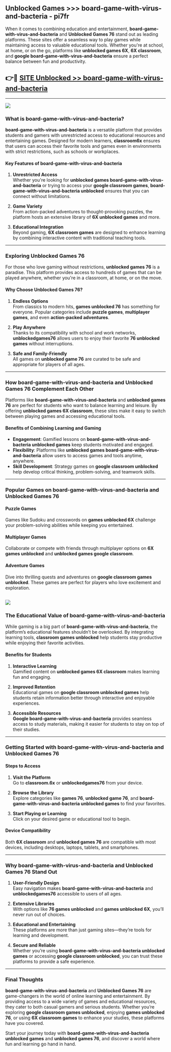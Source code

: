 ## Unblocked Games >>> board-game-with-virus-and-bacteria - pi7fr 

When it comes to combining education and entertainment, **board-game-with-virus-and-bacteria** and **Unblocked Games 76** stand out as leading platforms. These sites offer a seamless way to play games while maintaining access to valuable educational tools. Whether you're at school, at home, or on the go, platforms like **unblocked games 6X**, **6X classroom**, and **google board-game-with-virus-and-bacteria** ensure a perfect balance between fun and productivity.
## 👉🔴 [SITE Unblocked >> board-game-with-virus-and-bacteria](http://premium.freeplayer.one?title=board-game-with-virus-and-bacteria&ref=22JU)
---
<a href="http://premium.freeplayer.one?title=board-game-with-virus-and-bacteria&ref=22JU/"><img src="https://github.com/user-attachments/assets/438f12ca-57a4-47a3-8ead-c64da593a1e5"/></a>
### What is board-game-with-virus-and-bacteria?  

**board-game-with-virus-and-bacteria** is a versatile platform that provides students and gamers with unrestricted access to educational resources and entertaining games. Designed for modern learners, **classroom6x** ensures that users can access their favorite tools and games even in environments with strict restrictions, such as schools or workplaces.  

#### Key Features of board-game-with-virus-and-bacteria  

1. **Unrestricted Access**  
   Whether you're looking for **unblocked games board-game-with-virus-and-bacteria** or trying to access your **google classroom games**, **board-game-with-virus-and-bacteria unblocked** ensures that you can connect without limitations.  

2. **Game Variety**  
   From action-packed adventures to thought-provoking puzzles, the platform hosts an extensive library of **6X unblocked games** and more.  

3. **Educational Integration**  
   Beyond gaming, **6X classroom games** are designed to enhance learning by combining interactive content with traditional teaching tools.  



---

### Exploring Unblocked Games 76  

For those who love gaming without restrictions, **unblocked games 76** is a paradise. This platform provides access to hundreds of games that can be played anywhere, whether you're in a classroom, at home, or on the move.  

#### Why Choose Unblocked Games 76?  

1. **Endless Options**  
   From classics to modern hits, **games unblocked 76** has something for everyone. Popular categories include **puzzle games**, **multiplayer games**, and even **action-packed adventures**.  

2. **Play Anywhere**  
   Thanks to its compatibility with school and work networks, **unblockedgames76** allows users to enjoy their favorite **76 unblocked games** without interruptions.  

3. **Safe and Family-Friendly**  
   All games on **unblocked game 76** are curated to be safe and appropriate for players of all ages.  

---

### How board-game-with-virus-and-bacteria and Unblocked Games 76 Complement Each Other  

Platforms like **board-game-with-virus-and-bacteria** and **unblocked games 76** are perfect for students who want to balance learning and leisure. By offering **unblocked games 6X classroom**, these sites make it easy to switch between playing games and accessing educational tools.  

#### Benefits of Combining Learning and Gaming  

- **Engagement**: Gamified lessons on **board-game-with-virus-and-bacteria unblocked games** keep students motivated and engaged.  
- **Flexibility**: Platforms like **unblocked games board-game-with-virus-and-bacteria** allow users to access games and tools anytime, anywhere.  
- **Skill Development**: Strategy games on **google classroom unblocked** help develop critical thinking, problem-solving, and teamwork skills.  

---

### Popular Games on board-game-with-virus-and-bacteria and Unblocked Games 76  

#### Puzzle Games  

Games like Sudoku and crosswords on **games unblocked 6X** challenge your problem-solving abilities while keeping you entertained.  

#### Multiplayer Games  

Collaborate or compete with friends through multiplayer options on **6X games unblocked** and **unblocked games google classroom**.  

#### Adventure Games  

Dive into thrilling quests and adventures on **google classroom games unblocked**. These games are perfect for players who love excitement and exploration.  

<a href="http://download.freeplayer.one?title=board-game-with-virus-and-bacteria&ref=23D/"><img src="https://github.com/user-attachments/assets/fe0c3e91-c8e1-489c-acf0-e2f614c12fb8"/></a>
---

### The Educational Value of board-game-with-virus-and-bacteria  

While gaming is a big part of **board-game-with-virus-and-bacteria**, the platform’s educational features shouldn’t be overlooked. By integrating learning tools, **classroom games unblocked** help students stay productive while enjoying their favorite activities.  

#### Benefits for Students  

1. **Interactive Learning**  
   Gamified content on **unblocked games 6X classroom** makes learning fun and engaging.  

2. **Improved Retention**  
   Educational games on **google classroom unblocked games** help students retain information better through interactive and enjoyable experiences.  

3. **Accessible Resources**  
   **Google board-game-with-virus-and-bacteria** provides seamless access to study materials, making it easier for students to stay on top of their studies.  

---

### Getting Started with board-game-with-virus-and-bacteria and Unblocked Games 76  

#### Steps to Access  

1. **Visit the Platform**  
   Go to **classroom.6x** or **unblockedgames76** from your device.  

2. **Browse the Library**  
   Explore categories like **games 76**, **unblocked game 76**, and **board-game-with-virus-and-bacteria unblocked games** to find your favorites.  

3. **Start Playing or Learning**  
   Click on your desired game or educational tool to begin.  

#### Device Compatibility  

Both **6X classroom** and **unblocked games 76** are compatible with most devices, including desktops, laptops, tablets, and smartphones.  

---

### Why board-game-with-virus-and-bacteria and Unblocked Games 76 Stand Out  

1. **User-Friendly Design**  
   Easy navigation makes **board-game-with-virus-and-bacteria** and **unblockedgames76** accessible to users of all ages.  

2. **Extensive Libraries**  
   With options like **76 games unblocked** and **games unblocked 6X**, you’ll never run out of choices.  

3. **Educational and Entertaining**  
   These platforms are more than just gaming sites—they’re tools for learning and development.  

4. **Secure and Reliable**  
   Whether you’re using **board-game-with-virus-and-bacteria unblocked games** or accessing **google classroom unblocked**, you can trust these platforms to provide a safe experience.  

---

### Final Thoughts  

**board-game-with-virus-and-bacteria** and **Unblocked Games 76** are game-changers in the world of online learning and entertainment. By providing access to a wide variety of games and educational resources, they cater to both casual gamers and serious students. Whether you’re exploring **google classroom games unblocked**, enjoying **games unblocked 76**, or using **6X classroom games** to enhance your studies, these platforms have you covered.  

Start your journey today with **board-game-with-virus-and-bacteria unblocked games** and **unblocked games 76**, and discover a world where fun and learning go hand in hand.  